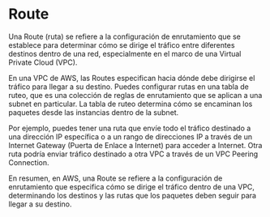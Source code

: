 # Route

Una Route (ruta) se refiere a la configuración de enrutamiento que se establece para determinar cómo se dirige el tráfico entre diferentes destinos dentro de una red, especialmente en el marco de una Virtual Private Cloud (VPC).

En una VPC de AWS, las Routes especifican hacia dónde debe dirigirse el tráfico para llegar a su destino. Puedes configurar rutas en una tabla de ruteo, que es una colección de reglas de enrutamiento que se aplican a una subnet en particular. La tabla de ruteo determina cómo se encaminan los paquetes desde las instancias dentro de la subnet.

Por ejemplo, puedes tener una ruta que envíe todo el tráfico destinado a una dirección IP específica o a un rango de direcciones IP a través de un Internet Gateway (Puerta de Enlace a Internet) para acceder a Internet. Otra ruta podría enviar tráfico destinado a otra VPC a través de un VPC Peering Connection.

En resumen, en AWS, una Route se refiere a la configuración de enrutamiento que especifica cómo se dirige el tráfico dentro de una VPC, determinando los destinos y las rutas que los paquetes deben seguir para llegar a su destino.
